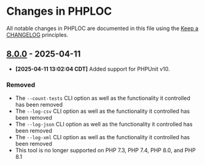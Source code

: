 # Changes in PHPLOC

All notable changes in PHPLOC are documented in this file using the [Keep a CHANGELOG](https://keepachangelog.com/) principles.

## [8.0.0] - 2025-04-11
* **[2025-04-11 13:02:04 CDT]** Added support for PHPUnit v10.

### Removed

* The `--count-tests` CLI option as well as the functionality it controlled has been removed
* The `--log-csv` CLI option as well as the functionality it controlled has been removed
* The `--log-json` CLI option as well as the functionality it controlled has been removed
* The `--log-xml` CLI option as well as the functionality it controlled has been removed
* This tool is no longer supported on PHP 7.3, PHP 7.4, PHP 8.0, and PHP 8.1

[8.0.0]: https://github.com/sebastianbergmann/phploc/compare/7.0.2...main
